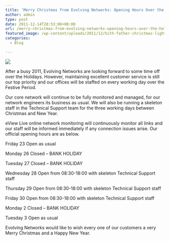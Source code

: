 ```yaml
---
title: 'Merry Christmas from Evolving Networks: Opening Hours Over the Holidays'
author: admin
type: post
date: 2011-12-14T20:53:08+00:00
url: /merry-christmas-from-evolving-networks-opening-hours-over-the-holidays/
featured_image: /wp-content/uploads/2011/12/hith-father-christmas-lights-iStock_000029514386Large.jpg
categories:
  - Blog

---
```

![][1]

After a busy 2011, Evolving Networks are looking forward to some time off over the Holidays. However, maintaining excellent customer service is still our top priority and our offices will be staffed on every working day over the Festive Period.

Our core network will continue to be fully monitored and managed, for our network engineers its business as usual. We will also be running a skeleton staff in the Technical Support team for the three working days between Christmas and New Year.

eView Live online network monitoring will continuously monitor all links and our staff will be informed immediately if any connection issues arise. Our official opening hours are as below.

Friday 23 Open as usual
  
Monday 26 Closed – BANK HOLIDAY
  
Tuesday 27 Closed – BANK HOLIDAY
  
Wednesday 28 Open from 08:30-18:00 with skeleton Technical Support staff
  
Thursday 29 Open from 08:30-18:00 with skeleton Technical Support staff
  
Friday 30 Open from 08:30-18:00 with skeleton Technical Support staff
  
Monday 2 Closed – BANK HOLIDAY
  
Tuesday 3 Open as usual

Evolving Networks would like to wish every one of our customers a very Merry Christmas and a Happy New Year.

 [1]: /wp-content/uploads/2011/12/hith-father-christmas-lights-iStock_000029514386Large.jpg